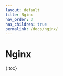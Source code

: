 ```yaml
---
layout: default
title: Nginx
nav_order: 3
has_children: true
permalink: /docs/nginx/
---
```


# Nginx

{:toc}
